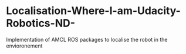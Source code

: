 # Localisation-Where-I-am-Udacity-Robotics-ND-
Implementation of AMCL ROS packages to localise the robot in the envioronement
